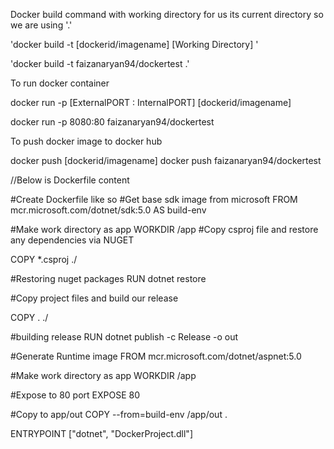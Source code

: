 
Docker build command with working
directory for us its current directory so 
we are using '.'

'docker build -t [dockerid/imagename] [Working Directory] '

'docker build -t faizanaryan94/dockertest .'

To run docker container 

docker run -p [ExternalPORT : InternalPORT] [dockerid/imagename]

docker run -p 8080:80 faizanaryan94/dockertest


To push docker image to docker hub

docker push [dockerid/imagename]
docker push faizanaryan94/dockertest







//Below is Dockerfile content

#Create Dockerfile like so
#Get base sdk image from microsoft
FROM mcr.microsoft.com/dotnet/sdk:5.0 AS build-env

#Make work directory as app
WORKDIR /app
#Copy csproj file and restore any dependencies via NUGET

COPY *.csproj ./

#Restoring nuget packages
RUN dotnet restore


#Copy project files and build our release

COPY . ./

#building release
RUN dotnet publish -c Release -o out

#Generate Runtime image
FROM mcr.microsoft.com/dotnet/aspnet:5.0

#Make work directory as app
WORKDIR /app

#Expose to 80 port
EXPOSE 80

#Copy to app/out
COPY --from=build-env /app/out .

ENTRYPOINT ["dotnet", "DockerProject.dll"]

